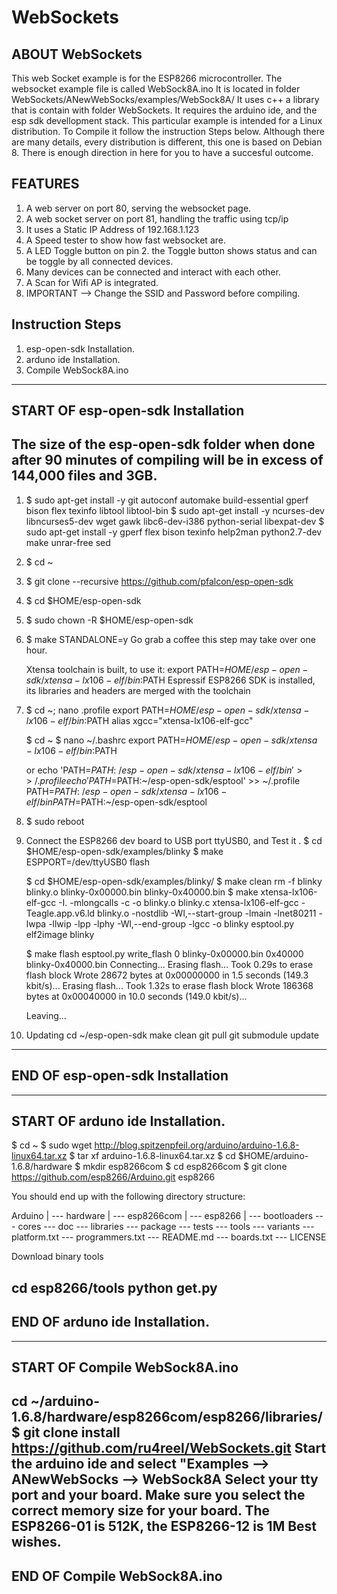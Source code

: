 # WebSockets


ABOUT WebSockets
----------------
This web Socket example is for the ESP8266 microcontroller.
The websocket example file is called WebSock8A.ino
It is located in folder WebSockets/ANewWebSocks/examples/WebSock8A/
It uses c++ a library that is contain with folder WebSockets.
It requires the arduino ide, and the esp sdk devellopment stack.
This particular example is intended for a Linux distribution.
To Compile it follow the instruction Steps below.
Although there are many details, every distribution is different, this one is based on Debian 8.
There is enough direction in here for you to have a succesful outcome.


FEATURES
--------
1.	A web server on port 80, serving the websocket page.
2.	A web socket server on port 81, handling the traffic using tcp/ip
3.	It uses a Static IP Address of 192.168.1.123 
4.	A Speed tester to show how fast websocket are.
5.	A LED Toggle button on pin 2. the Toggle button shows status and can be toggle by all connected devices.
6.	Many devices can be connected and interact with each other.
7.	A Scan for Wifi AP is integrated.
8.	IMPORTANT --> Change the SSID  and Password before compiling.

Instruction Steps
-----------------
1.	esp-open-sdk Installation.
2.	arduno ide Installation.
3.	Compile WebSock8A.ino
	

-----------------------------------
START OF esp-open-sdk Installation 
-----------------------------------
The size of the esp-open-sdk folder when done after 90 minutes of compiling will be in excess of 144,000 files and 3GB.
------------------------------------

1.	$ sudo apt-get install -y git autoconf automake build-essential gperf bison flex texinfo libtool libtool-bin
        $ sudo apt-get install -y ncurses-dev libncurses5-dev wget gawk libc6-dev-i386 python-serial libexpat-dev 
	$ sudo apt-get install -y gperf flex bison texinfo help2man python2.7-dev make unrar-free sed
2.	$ cd ~
3.	$ git clone --recursive https://github.com/pfalcon/esp-open-sdk
4.	$ cd $HOME/esp-open-sdk
5.	$ sudo chown -R $HOME/esp-open-sdk
6.	$ make STANDALONE=y
	Go grab a coffee this step may take over one hour.

	Xtensa toolchain is built, to use it:
	export PATH=$HOME/esp-open-sdk/xtensa-lx106-elf/bin:$PATH
	Espressif ESP8266 SDK is installed, its libraries and headers are merged with the toolchain

7.	$ cd ~; nano .profile
	export PATH=$HOME/esp-open-sdk/xtensa-lx106-elf/bin:$PATH
	alias xgcc="xtensa-lx106-elf-gcc"

	$ cd ~
	$ nano ~/.bashrc
	export PATH=$HOME/esp-open-sdk/xtensa-lx106-elf/bin:$PATH

	or
	echo 'PATH=$PATH:~/esp-open-sdk/xtensa-lx106-elf/bin' >> ~/.profile
	echo 'PATH=$PATH:~/esp-open-sdk/esptool' >> ~/.profile
	PATH=$PATH:~/esp-open-sdk/xtensa-lx106-elf/bin
	PATH=$PATH:~/esp-open-sdk/esptool

8.	$ sudo reboot
9.	Connect the ESP8266 dev board to USB port ttyUSB0, and Test it .
	$ cd $HOME/esp-open-sdk/examples/blinky
	$ make ESPPORT=/dev/ttyUSB0 flash

	$ cd $HOME/esp-open-sdk/examples/blinky/
	$ make clean
	rm -f blinky blinky.o blinky-0x00000.bin blinky-0x40000.bin
	$ make
	xtensa-lx106-elf-gcc -I. -mlongcalls   -c -o blinky.o blinky.c
	xtensa-lx106-elf-gcc -Teagle.app.v6.ld  blinky.o  -nostdlib -Wl,--start-group -lmain -lnet80211 -lwpa -llwip -lpp -lphy -Wl,--end-group -lgcc -o blinky
	esptool.py elf2image blinky

	$ make flash
	esptool.py write_flash 0 blinky-0x00000.bin 0x40000 blinky-0x40000.bin
	Connecting...
	Erasing flash...
	Took 0.29s to erase flash block
	Wrote 28672 bytes at 0x00000000 in 1.5 seconds (149.3 kbit/s)...
	Erasing flash...
	Took 1.32s to erase flash block
	Wrote 186368 bytes at 0x00040000 in 10.0 seconds (149.0 kbit/s)...

	Leaving...

10.	Updating
	cd ~/esp-open-sdk
	make clean
	git pull
	git submodule update
-----------------------------------
END OF esp-open-sdk Installation 
-----------------------------------

-----------------------------------
START OF arduno ide Installation. 
-----------------------------------
$ cd ~
$ sudo wget http://blog.spitzenpfeil.org/arduino/arduino-1.6.8-linux64.tar.xz
$ tar xf arduino-1.6.8-linux64.tar.xz
$ cd $HOME/arduino-1.6.8/hardware
$ mkdir esp8266com
$ cd esp8266com
$ git clone https://github.com/esp8266/Arduino.git esp8266

You should end up with the following directory structure:

Arduino
|
--- hardware
    |
    --- esp8266com
        |
        --- esp8266
            |
            --- bootloaders
            --- cores
            --- doc
            --- libraries
            --- package
            --- tests
            --- tools
            --- variants
            --- platform.txt
            --- programmers.txt
            --- README.md
            --- boards.txt
            --- LICENSE

Download binary tools

cd esp8266/tools
python get.py
-----------------------------------
END OF arduno ide Installation. 
-----------------------------------


-----------------------------------
START OF Compile WebSock8A.ino 
-----------------------------------
cd ~/arduino-1.6.8/hardware/esp8266com/esp8266/libraries/
$ git clone install https://github.com/ru4reel/WebSockets.git 
Start the arduino ide and select "Examples --> ANewWebSocks --> WebSock8A
Select your tty port and your board.
Make sure you select the correct memory size for your board.
The ESP8266-01 is 512K, the ESP8266-12 is 1M
Best wishes.
-----------------------------------
END OF Compile WebSock8A.ino 
-----------------------------------

